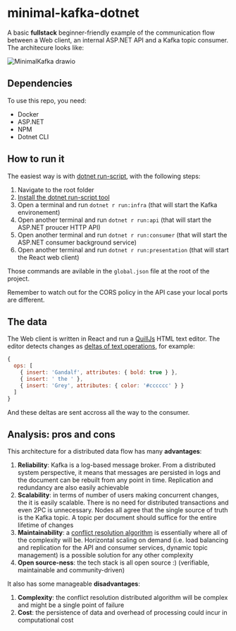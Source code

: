 # minimal-kafka-dotnet

A basic **fullstack** beginner-friendly example of the communication flow between a Web client, an internal ASP.NET API and a Kafka topic consumer. The architecure looks like:

![MinimalKafka drawio](https://github.com/helfo2/minimal-kafka-dotnet/assets/22845467/5f7373e2-7ef3-4130-8ee2-d495a25dae9f)

## Dependencies

To use this repo, you need:

- Docker
- ASP.NET
- NPM
- Dotnet CLI

## How to run it

The easiest way is with [dotnet run-script](https://github.com/xt0rted/dotnet-run-script), with the following steps:

1. Navigate to the root folder
2. [Install the dotnet run-script tool](https://github.com/xt0rted/dotnet-run-script#installation)
3. Open a terminal and run `dotnet r run:infra` (that will start the Kafka environement)
4. Open another terminal and run `dotnet r run:api` (that will start the ASP.NET proucer HTTP API)
5. Open another terminal and run `dotnet r run:consumer` (that will start the ASP.NET consumer background service)
6. Open another terminal and run `dotnet r run:presentation` (that will start the React web client)

Those commands are avilable in the `global.json` file at the root of the project. 

Remember to watch out for the CORS policy in the API case your local ports are different.

## The data

The Web client is written in React and run a [QuillJs](https://quilljs.com/) HTML text editor. The editor detects changes as [deltas of text operations](https://quilljs.com/docs/delta/), for example:

```javascript
{
  ops: [
    { insert: 'Gandalf', attributes: { bold: true } },
    { insert: ' the ' },
    { insert: 'Grey', attributes: { color: '#cccccc' } }
  ]
}
```

And these deltas are sent accross all the way to the consumer. 

## Analysis: pros and cons

This architecture for a distributed data flow has many **advantages**:

1. **Reliability**: Kafka is a log-based message broker. From a distributed system perspective, it means that messages are persisted in logs and the document can be rebuilt from any point in time. Replication and redundancy are also easily achievable
2. **Scalability**: in terms of number of users making concurrent changes, the it is easily scalable. There is no need for distributed transactions and even 2PC is unnecessary. Nodes all agree that the single source of truth is the Kafka topic. A topic per document should suffice for the entire lifetime of changes
3. **Maintainability**: a [conflict resolution algorithm](https://stackoverflow.com/questions/31092669/how-does-google-docs-deal-with-editing-collisions) is essentially where all of the complexity will be. Horizontal scaling on demand (i.e. load balancing and replication for the API and consumer services, dynamic topic management) is a possible solution for any other complexity
4. **Open source-ness**: the tech stack is all open source :) (verifiable, maintainable and community-driven)

It also has some manageable **disadvantages**: 

1. **Complexity**: the conflict resolution distributed algorithm will be complex and might be a single point of failure
2. **Cost**: the persistence of data and overhead of processing could incur in computational cost
